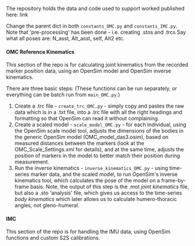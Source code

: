 The repository holds the data and code used to support worked published here: link


Change the parent dict in both `constants_OMC.py` and `constants_IMC.py`. 
Note that 'pre-processing' has been done - i.e. creating .stos and .trcs
Say what all poses are: N_asst, Alt_asst, self, Alt2 etc.

#### OMC Reference Kinematics 
This section of the repo is for calculating joint kinematics from the recorded marker position data, using an OpenSim 
model and OpenSim inverse kinematics.

There are three basic steps:
(These functions can be run separately, or everything can be batch run from `main_OMC.py`.)
1. Create a .trc file - `create_trc_OMC.py` - simply copy and pastes the raw data which is in a .txt file, into a .trc 
file with all the right headings and formatting so that OpenSim can read it without complaining.
2. Create a scaled model - `scale_model_OMC.py` - for each individual, using the OpenSim scale model tool, adjusts the 
dimensions of the bodies in the generic OpenSim model (OMC_model_das3.osim), based on measured distances between the 
markers (look at the OMC_Scale_Settings.xml for details), and at the same time, adjusts the position of markers in the
model to better match their position during measurement.  
3. Run the inverse kinematics - `inverse_kinematics_OMC.py` - using time-series marker data, and the scaled model, to 
run OpenSim's inverse kinematics tool, which calculates the pose of the model on a frame-by-frame basis. Note, the output 
of this step is the .mot _joint kinematics_ file, but also a .sto 'analysis' file, which gives us access to the time-series
_body kinematics_ which later allows us to calculate humero-thoracic angles, not gleno-humeral.


#### IMC 
This section of the repo is for handling the IMU data, using OpenSim functions and custom S2S calibrations.
